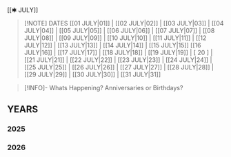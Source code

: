  [[✱ JULY]]

> [!NOTE] DATES
> [[01 JULY|01]] | [[02 JULY|02]] | [[03 JULY|03]] | [[04 JULY|04]] | [[05 JULY|05]] | [[06 JULY|06]] | [[07 JULY|07]] | [[08 JULY|08]] | [[09 JULY|09]] | [[10 JULY|10]] | [[11 JULY|11]] | [[12 JULY|12]] | [[13 JULY|13]] | [[14 JULY|14]] | [[15 JULY|15]]
> [[16 JULY|16]] | [[17 JULY|17]] | [[18 JULY|18]] | [[19 JULY|19]] | [ 20 ] | [[21 JULY|21]] | [[22 JULY|22]] | [[23 JULY|23]] | [[24 JULY|24]] | [[25 JULY|25]] | [[26 JULY|26]] | [[27 JULY|27]] | [[28 JULY|28]] | [[29 JULY|29]] | [[30 JULY|30]] | [[31 JULY|31]]

> [!INFO]- Whats Happening?
> Anniversaries or Birthdays? 
## YEARS
### 2025

### 2026